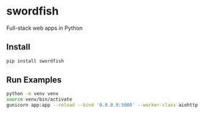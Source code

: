# swordfish
Full-stack web apps in Python

## Install
```bash
pip install swordfish
```

## Run Examples
```bash
python -m venv venv
source venv/bin/activate
gunicorn app:app --reload --bind '0.0.0.0:5000' --worker-class aiohttp.GunicornWebWorker
```